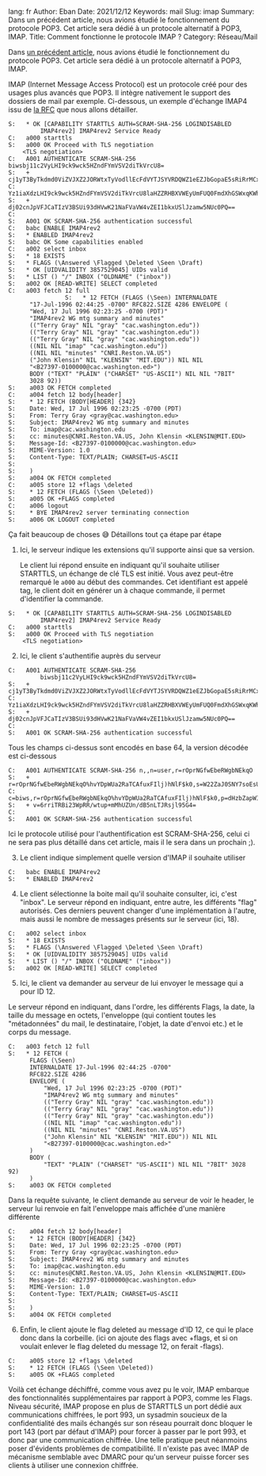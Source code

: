 lang: fr
Author: Eban
Date: 2021/12/12
Keywords: mail
Slug: imap
Summary: Dans un précédent article, nous avions étudié le fonctionnement du protocole POP3. Cet article sera dédié à un protocole alternatif à POP3, IMAP.
Title: Comment fonctionne le protocole IMAP ?
Category: Réseau/Mail

Dans [un précédent article](https://ilearned.eu/smtp.html), nous avions étudié le fonctionnement du protocole POP3. Cet article sera dédié à un protocole alternatif à POP3, IMAP.

IMAP (Internet Message Access Protocol) est un protocole créé pour des usages plus avancés que POP3. Il intègre nativement le support des dossiers de mail par exemple. Ci-dessous, un exemple d'échange IMAP4 issu de [la RFC](https://datatracker.ietf.org/doc/html/rfc9051) que nous allons détailler.

```
S:   * OK [CAPABILITY STARTTLS AUTH=SCRAM-SHA-256 LOGINDISABLED
         IMAP4rev2] IMAP4rev2 Service Ready
C:   a000 starttls
S:   a000 OK Proceed with TLS negotiation
    <TLS negotiation>
C:   A001 AUTHENTICATE SCRAM-SHA-256 biwsbj11c2VyLHI9ck9wck5HZndFYmVSV2diTkVrcU8=
S:   + cj1yT3ByTkdmd0ViZVJXZ2JORWtxTyVodllEcFdVYTJSYVRDQWZ1eEZJbGopaE5sRiRrMCxzPVcyMlphSjBTTlk3c29Fc1VFamI2Z1E9PSxpPTQwOTY=
C:   Yz1iaXdzLHI9ck9wck5HZndFYmVSV2diTkVrcU8laHZZRHBXVWEyUmFUQ0FmdXhGSWxqKWhObEYkazAscD1kSHpiWmFwV0lrNGpVaE4rVXRlOXl0YWc5empmTUhnc3FtbWl6N0FuZFZRPQ==
S:   + dj02cnJpVFJCaTIzV3BSUi93dHVwK21NaFVaVW4vZEI1bkxUSlJzamw5NUc0PQ==
C:
S:   A001 OK SCRAM-SHA-256 authentication successful
C:   babc ENABLE IMAP4rev2
S:   * ENABLED IMAP4rev2
S:   babc OK Some capabilities enabled
C:   a002 select inbox
S:   * 18 EXISTS
S:   * FLAGS (\Answered \Flagged \Deleted \Seen \Draft)
S:   * OK [UIDVALIDITY 3857529045] UIDs valid
S:   * LIST () "/" INBOX ("OLDNAME" ("inbox"))
S:   a002 OK [READ-WRITE] SELECT completed
C:   a003 fetch 12 full
				S:   * 12 FETCH (FLAGS (\Seen) INTERNALDATE
      "17-Jul-1996 02:44:25 -0700" RFC822.SIZE 4286 ENVELOPE (
      "Wed, 17 Jul 1996 02:23:25 -0700 (PDT)"
      "IMAP4rev2 WG mtg summary and minutes"
      (("Terry Gray" NIL "gray" "cac.washington.edu"))
      (("Terry Gray" NIL "gray" "cac.washington.edu"))
      (("Terry Gray" NIL "gray" "cac.washington.edu"))
      ((NIL NIL "imap" "cac.washington.edu"))
      ((NIL NIL "minutes" "CNRI.Reston.VA.US")
      ("John Klensin" NIL "KLENSIN" "MIT.EDU")) NIL NIL
      "<B27397-0100000@cac.washington.ed>")
      BODY ("TEXT" "PLAIN" ("CHARSET" "US-ASCII") NIL NIL "7BIT"
      3028 92))
S:    a003 OK FETCH completed
C:    a004 fetch 12 body[header]
S:    * 12 FETCH (BODY[HEADER] {342}
S:    Date: Wed, 17 Jul 1996 02:23:25 -0700 (PDT)
S:    From: Terry Gray <gray@cac.washington.edu>
S:    Subject: IMAP4rev2 WG mtg summary and minutes
S:    To: imap@cac.washington.edu
S:    cc: minutes@CNRI.Reston.VA.US, John Klensin <KLENSIN@MIT.EDU>
S:    Message-Id: <B27397-0100000@cac.washington.edu>
S:    MIME-Version: 1.0
S:    Content-Type: TEXT/PLAIN; CHARSET=US-ASCII
S:
S:    )
S:    a004 OK FETCH completed
C:    a005 store 12 +flags \deleted
S:    * 12 FETCH (FLAGS (\Seen \Deleted))
S:    a005 OK +FLAGS completed
C:    a006 logout
S:    * BYE IMAP4rev2 server terminating connection
S:    a006 OK LOGOUT completed
```

Ça fait beaucoup de choses 😅 Détaillons tout ça étape par étape

1. Ici, le serveur indique les extensions qu'il supporte ainsi que sa version.

    Le client lui répond ensuite en indiquant qu'il souhaite utiliser STARTTLS, un échange de clé TLS est initié. Vous avez peut-être remarqué le `a000` au début des commandes. Cet identifiant est appelé tag, le client doit en générer un à chaque commande, il permet d'identifier la commande.

```
S:   * OK [CAPABILITY STARTTLS AUTH=SCRAM-SHA-256 LOGINDISABLED
         IMAP4rev2] IMAP4rev2 Service Ready
C:   a000 starttls
S:   a000 OK Proceed with TLS negotiation
    <TLS negotiation>
```

2. Ici, le client s'authentifie auprès du serveur

```
C:   A001 AUTHENTICATE SCRAM-SHA-256
         biwsbj11c2VyLHI9ck9wck5HZndFYmVSV2diTkVrcU8=
S:   + cj1yT3ByTkdmd0ViZVJXZ2JORWtxTyVodllEcFdVYTJSYVRDQWZ1eEZJbGopaE5sRiRrMCxzPVcyMlphSjBTTlk3c29Fc1VFamI2Z1E9PSxpPTQwOTY=
C:   Yz1iaXdzLHI9ck9wck5HZndFYmVSV2diTkVrcU8laHZZRHBXVWEyUmFUQ0FmdXhGSWxqKWhObEYkazAscD1kSHpiWmFwV0lrNGpVaE4rVXRlOXl0YWc5empmTUhnc3FtbWl6N0FuZFZRPQ==
S:   + dj02cnJpVFJCaTIzV3BSUi93dHVwK21NaFVaVW4vZEI1bkxUSlJzamw5NUc0PQ==
C:
S:   A001 OK SCRAM-SHA-256 authentication successful
```

Tous les champs ci-dessus sont encodés en base 64, la version décodée est ci-dessous

```
C:   A001 AUTHENTICATE SCRAM-SHA-256 n,,n=user,r=rOprNGfwEbeRWgbNEkqO
S:   + r=rOprNGfwEbeRWgbNEkqO%hvYDpWUa2RaTCAfuxFIlj)hNlF$k0,s=W22ZaJ0SNY7soEsUEjb6gQ==,i=4096
C:   c=biws,r=rOprNGfwEbeRWgbNEkqO%hvYDpWUa2RaTCAfuxFIlj)hNlF$k0,p=dHzbZapWIk4jUhN+Ute9ytag9zjfMHgsqmmiz7AndVQ=
S:   + v=6rriTRBi23WpRR/wtup+mMhUZUn/dB5nLTJRsjl95G4=
C:
S:   A001 OK SCRAM-SHA-256 authentication successful
```

Ici le protocole utilisé pour l'authentification est SCRAM-SHA-256, celui ci ne sera pas plus détaillé dans cet article, mais il le sera dans un prochain ;).

3. Le client indique simplement quelle version d'IMAP il souhaite utiliser

```
C:   babc ENABLE IMAP4rev2
S:   * ENABLED IMAP4rev2
```

4. Le client sélectionne la boite mail qu'il souhaite consulter, ici, c'est "inbox". Le serveur répond en indiquant, entre autre, les différents "flag" autorisés. Ces derniers peuvent changer d'une implémentation à l'autre, mais aussi le nombre de messages présents sur le serveur (ici, 18).

```
C:   a002 select inbox
S:   * 18 EXISTS
S:   * FLAGS (\Answered \Flagged \Deleted \Seen \Draft)
S:   * OK [UIDVALIDITY 3857529045] UIDs valid
S:   * LIST () "/" INBOX ("OLDNAME" ("inbox"))
S:   a002 OK [READ-WRITE] SELECT completed
```

5. Ici, le client va demander au serveur de lui envoyer le message qui a pour ID 12.

Le serveur répond en indiquant, dans l'ordre, les différents Flags, la date, la taille du message en octets, l'enveloppe (qui contient toutes les "métadonnées" du mail, le destinataire, l'objet, la date d'envoi etc.) et le corps du message.

```
C:   a003 fetch 12 full
S:   * 12 FETCH (
      FLAGS (\Seen)
      INTERNALDATE 17-Jul-1996 02:44:25 -0700"
      RFC822.SIZE 4286
      ENVELOPE (
	      "Wed, 17 Jul 1996 02:23:25 -0700 (PDT)"
	      "IMAP4rev2 WG mtg summary and minutes"
	      (("Terry Gray" NIL "gray" "cac.washington.edu"))
          (("Terry Gray" NIL "gray" "cac.washington.edu"))
   	      (("Terry Gray" NIL "gray" "cac.washington.edu"))
          ((NIL NIL "imap" "cac.washington.edu"))
          ((NIL NIL "minutes" "CNRI.Reston.VA.US")
          ("John Klensin" NIL "KLENSIN" "MIT.EDU")) NIL NIL
          "<B27397-0100000@cac.washington.ed>"
      )
      BODY (
          "TEXT" "PLAIN" ("CHARSET" "US-ASCII") NIL NIL "7BIT" 3028 92)
      )
S:    a003 OK FETCH completed
```

Dans la requête suivante, le client demande au serveur de voir le header, le serveur lui renvoie en fait l'enveloppe mais affichée d'une manière différente

```
C:    a004 fetch 12 body[header]
S:    * 12 FETCH (BODY[HEADER] {342}
S:    Date: Wed, 17 Jul 1996 02:23:25 -0700 (PDT)
S:    From: Terry Gray <gray@cac.washington.edu>
S:    Subject: IMAP4rev2 WG mtg summary and minutes
S:    To: imap@cac.washington.edu
S:    cc: minutes@CNRI.Reston.VA.US, John Klensin <KLENSIN@MIT.EDU>
S:    Message-Id: <B27397-0100000@cac.washington.edu>
S:    MIME-Version: 1.0
S:    Content-Type: TEXT/PLAIN; CHARSET=US-ASCII
S:
S:    )
S:    a004 OK FETCH completed
```

6. Enfin, le client ajoute le flag deleted au message d'ID 12, ce qui le place donc dans la corbeille. (ici on ajoute des flags avec +flags, et si on voulait enlever le flag deleted du message 12, on ferait -flags).

```
C:    a005 store 12 +flags \deleted
S:    * 12 FETCH (FLAGS (\Seen \Deleted))
S:    a005 OK +FLAGS completed
```


Voilà cet échange déchiffré, comme vous avez pu le voir, IMAP embarque des fonctionnalités supplémentaires par rapport à POP3, comme les Flags. Niveau sécurité, IMAP propose en plus de STARTTLS un port dédié aux communications chiffrées, le port 993, un sysadmin soucieux de la confidentialité des mails échangés sur son réseau pourrait donc bloquer le port 143 (port par défaut d'IMAP) pour forcer à passer par le port 993, et donc par une communication chiffrée. Une telle pratique peut néanmoins poser d'évidents problèmes de compatibilité. Il n'existe pas avec IMAP de mécanisme semblable avec DMARC pour qu'un serveur puisse forcer ses clients à utiliser une connexion chiffrée.
